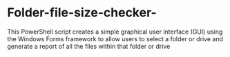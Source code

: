 # Folder-file-size-checker-
This PowerShell script creates a simple graphical user interface (GUI) using the Windows Forms framework to allow users to select a folder or drive and generate a report of all the files within that folder or drive
